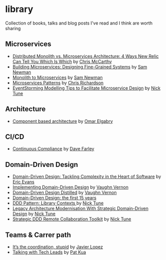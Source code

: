 # library
Collection of books, talks and blog posts I've read and I think are worth sharing


## Microservices
- [Distributed Monolith vs. Microservices Architecture: 4 Ways New Relic Can Tell You Which Is Which](https://blog.newrelic.com/engineering/distributed-monolith-vs-microservices/) by [Chris McCarthy](https://blog.newrelic.com/author/chrismccarthy/)
- [Building Microservices: Designing Fine-Grained Systems](https://www.goodreads.com/book/show/22512931-building-microservices) by [Sam Newman](https://twitter.com/samnewman)
- [Monolith to Microservices](https://www.goodreads.com/book/show/44144499-monolith-to-microservices) by [Sam Newman](https://twitter.com/samnewman)
- [Microservices Patterns](https://www.goodreads.com/book/show/34372564-microservice-patterns) by [Chris Richardson](https://twitter.com/crichardson)
- [EventStorming Modelling Tips to Facilitate Microservice Design](https://medium.com/nick-tune-tech-strategy-blog/eventstorming-modelling-tips-to-facilitate-microservice-design-1b1b0b838efc) by [Nick Tune](https://twitter.com/ntcoding)

## Architecture
- [Component based architecture](https://medium.com/omarelgabrys-blog/component-based-architecture-3c3c23c7e348) by [Omar Elgabry](https://medium.com/@OmarElGabry)

## CI/CD
- [Continuous Compliance](http://www.davefarley.net/?p=285) by [Dave Farley](https://twitter.com/davefarley77)

## Domain-Driven Design
- [Domain-Driven Design: Tackling Complexity in the Heart of Software](http://goodreads.com/book/show/179133.Domain_Driven_Design) by [Eric Evans](https://twitter.com/ericevans0)
- [Implementing Domain-Driven Design](https://www.goodreads.com/book/show/15756865-implementing-domain-driven-design) by [Vaughn Vernon](https://twitter.com/VaughnVernon)
- [Domain-Driven Design Distilled](https://www.goodreads.com/book/show/28602719-domain-driven-design-distilled) by [Vaughn Vernon](https://twitter.com/VaughnVernon)
- [Domain-Driven Design: the first 15 years](https://www.goodreads.com/book/show/43704823-domain-driven-design)
- [DDD Pattern: Library Contexts
](https://medium.com/nick-tune-tech-strategy-blog/ddd-pattern-library-contexts-d6ae81f462ef) by [Nick Tune](https://twitter.com/ntcoding)
- [Legacy Architecture Modernisation With Strategic Domain-Driven Design](https://medium.com/nick-tune-tech-strategy-blog/legacy-architecture-modernisation-with-strategic-domain-driven-design-3e7c05bb383f) by [Nick Tune](https://twitter.com/ntcoding)
- [Strategic DDD Remote Collaboration Toolkit](https://medium.com/nick-tune-tech-strategy-blog/strategic-ddd-remote-collaboration-toolkit-ab3176f878aa) by [Nick Tune](https://twitter.com/ntcoding)

## Teams & Carrer path
- [It’s the coordination, stupid](https://medium.com/dev-genius/its-the-coordination-stupid-f3581bbf25cd) by [Javier Lopez](https://twitter.com/javisan81)
- [Talking with Tech Leads](https://www.goodreads.com/book/show/23270194-talking-with-tech-leads) by [Pat Kua](https://twitter.com/patkua)


